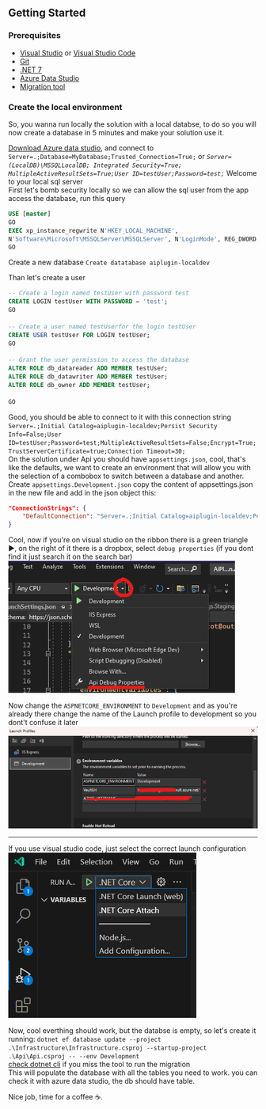 ## Getting Started

### Prerequisites
- [Visual Studio](https://visualstudio.microsoft.com/vs/) or [Visual Studio Code](https://code.visualstudio.com/)
- [Git](https://git-scm.com/downloads)
- [.NET 7](https://dotnet.microsoft.com/download/dotnet/7.0)
- [Azure Data Studio](https://docs.microsoft.com/en-us/sql/azure-data-studio/download-azure-data-studio)
- [Migration tool](https://docs.microsoft.com/en-us/ef/core/cli/dotnet)

### Create the local environment

So, you wanna run locally the solution with a local databse, to do so you will now create a database in 5 minutes and make your solution use it.

[Download Azure data studio](https://docs.microsoft.com/en-us/sql/azure-data-studio/download-azure-data-studio), and connect to `Server=.;Database=MyDatabase;Trusted_Connection=True;` or 
_`Server=(LocalDB)\MSSQLLocalDB; Integrated Security=True; MultipleActiveResultSets=True;User ID=testUser;Password=test;`_
Welcome to your local sql server   
First let's bomb security locally so we can allow the sql user from the app access the database, run this query
```sql
USE [master]
GO
EXEC xp_instance_regwrite N'HKEY_LOCAL_MACHINE', 
N'Software\Microsoft\MSSQLServer\MSSQLServer', N'LoginMode', REG_DWORD, 2
GO
```
Create a new database `Create datatabase aiplugin-localdev`

Than let's create a user 
```sql
-- Create a login named testUser with password test
CREATE LOGIN testUser WITH PASSWORD = 'test';
GO

-- Create a user named testUserfor the login testUser
CREATE USER testUser FOR LOGIN testUser;
GO

-- Grant the user permission to access the database
ALTER ROLE db_datareader ADD MEMBER testUser;
ALTER ROLE db_datawriter ADD MEMBER testUser;
ALTER ROLE db_owner ADD MEMBER testUser;

GO
```

Good, you should be able to connect to it with this connection string    
`Server=.;Initial Catalog=aiplugin-localdev;Persist Security Info=False;User ID=testUser;Password=test;MultipleActiveResultSets=False;Encrypt=True;TrustServerCertificate=true;Connection Timeout=30;`   
On the solution under Api you should have `appsettings.json`, cool, that's like the defaults, we want to create an environment that will allow you with the selection of a combobox to switch between a database and another.   
Create `appsettings.Development.json` copy the content of appsettings.json in the new file and add in the json object this:
```json
"ConnectionStrings": {
    "DefaultConnection": "Server=.;Initial Catalog=aiplugin-localdev;Persist Security Info=False;User ID=testUser;Password=test;MultipleActiveResultSets=False;Encrypt=True;TrustServerCertificate=true;Connection Timeout=30;"
}
```

Cool, now 
if you're on visual studio on the ribbon there is a green triangle ▶️, on the right of it there is a dropbox, select `debug properties` (if you dont find it just search it on the search bar)
 ![debug properties from the combo launch](launch2.png "debug properties from the combo launch")

Now change the `ASPNETCORE_ENVIRONMENT` to `Development`  and as you're already there change the name of the Launch profile to development so you dont't confuse it later
![development launch profile](launch1.png "development launch profile")

---
If you use visual studio code, just select the correct launch configuration ![Run launch configuration](LaunchConf.png)

Now, cool everthing should work, but the databse is empty, so let's create it running:
`dotnet ef database update --project .\Infrastructure\Infrastructure.csproj --startup-project .\Api\Api.csproj -- --env Development`   
[check dotnet cli](https://learn.microsoft.com/en-us/ef/core/cli/dotnet) if you miss the tool to run the migration   
This will populate the database with all the tables you need to work. you can check it with azure data studio, the db should have table.

Nice job, time for a coffee ☕.